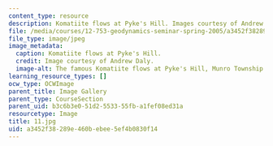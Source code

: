 ```yaml
---
content_type: resource
description: Komatiite flows at Pyke's Hill. Images courtesy of Andrew Daly.
file: /media/courses/12-753-geodynamics-seminar-spring-2005/a3452f38289e460bebee5ef4b0830f14_11.jpg
file_type: image/jpeg
image_metadata:
  caption: Komatiite flows at Pyke's Hill.
  credit: Image courtesy of Andrew Daly.
  image-alt: The famous Komatiite flows at Pyke's Hill, Munro Township Ontario.
learning_resource_types: []
ocw_type: OCWImage
parent_title: Image Gallery
parent_type: CourseSection
parent_uid: b3c6b3e0-51d2-5533-55fb-a1fef08ed31a
resourcetype: Image
title: 11.jpg
uid: a3452f38-289e-460b-ebee-5ef4b0830f14
---
```

